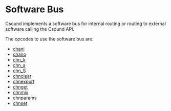 # **Software Bus**

Csound implements a software bus for internal routing or routing to external software calling the Csound API.

The opcodes to use the software bus are:

* [chani](../../opcodes/chani)
* [chano](../../opcodes/chano)
* [chn_k](../../opcodes/chn)
* [chn_a](../../opcodes/chn)
* [chn_S](../../opcodes/chn)
* [chnclear](../../opcodes/chnclear)
* [chnexport](../../opcodes/chnexport)
* [chnget](../../opcodes/chnget)
* [chnmix](../../opcodes/chnmix)
* [chnparams](../../opcodes/chnparams)
* [chnset](../../opcodes/chnset)
